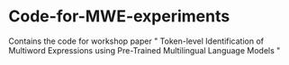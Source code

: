 # Code-for-MWE-experiments
Contains the code for workshop paper " Token-level Identification of Multiword Expressions using Pre-Trained Multilingual Language Models "
